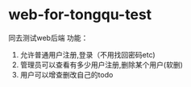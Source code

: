 # web-for-tongqu-test
同去测试web后端
功能：
1. 允许普通用户注册,登录（不用找回密码etc)
2. 管理员可以查看有多少用户注册,删除某个用户(软删)
3. 用户可以增查删改自己的todo
